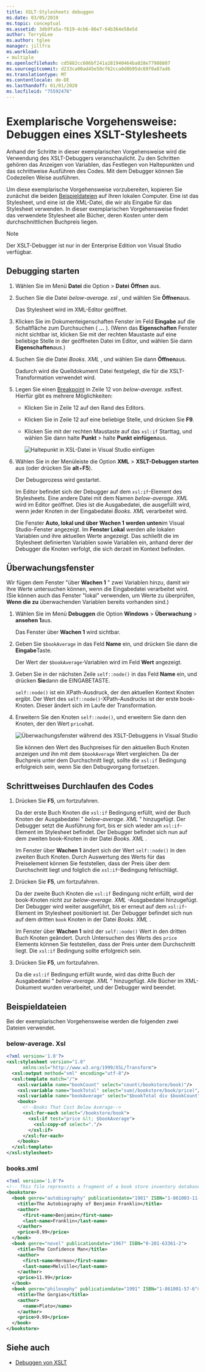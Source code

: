 ```yaml
---
title: XSLT-Stylesheets debuggen
ms.date: 03/05/2019
ms.topic: conceptual
ms.assetid: 3db9fa5a-f619-4cb6-86e7-64b364e58e5d
author: TerryGLee
ms.author: tglee
manager: jillfra
ms.workload:
- multiple
ms.openlocfilehash: cd5882cc606bf241a281940464ba028e77986807
ms.sourcegitcommit: d233ca00ad45e50cf62cca0d0b95dc69f0a87ad6
ms.translationtype: MT
ms.contentlocale: de-DE
ms.lasthandoff: 01/01/2020
ms.locfileid: "75592476"
---
```

# <a name="walkthrough-debug-an-xslt-style-sheet"></a>Exemplarische Vorgehensweise: Debuggen eines XSLT-Stylesheets

Anhand der Schritte in dieser exemplarischen Vorgehensweise wird die Verwendung des XSLT-Debuggers veranschaulicht. Zu den Schritten gehören das Anzeigen von Variablen, das Festlegen von Haltepunkten und das schrittweise Ausführen des Codes. Mit dem Debugger können Sie Codezeilen Weise ausführen.

Um diese exemplarische Vorgehensweise vorzubereiten, kopieren Sie zunächst die beiden [Beispieldateien](#sample-files) auf Ihren lokalen Computer. Eine ist das Stylesheet, und eine ist die XML-Datei, die wir als Eingabe für das Stylesheet verwenden. In dieser exemplarischen Vorgehensweise findet das verwendete Stylesheet alle Bücher, deren Kosten unter dem durchschnittlichen Buchpreis liegen.

> [!NOTE]
> Der XSLT-Debugger ist nur in der Enterprise Edition von Visual Studio verfügbar.

## <a name="start-debugging"></a>Debugging starten

1. Wählen Sie im Menü **Datei** die Option > **Datei** **Öffnen** aus.

2. Suchen Sie die Datei *below-average. xsl* , und wählen Sie **Öffnen**aus.

   Das Stylesheet wird im XML-Editor geöffnet.

3. Klicken Sie im Dokumenteigenschaften Fenster im Feld **Eingabe** auf die Schaltfläche zum Durchsuchen ( **...** ). (Wenn das **Eigenschaften** Fenster nicht sichtbar ist, klicken Sie mit der rechten Maustaste auf eine beliebige Stelle in der geöffneten Datei im Editor, und wählen Sie dann **Eigenschaften**aus.)

4. Suchen Sie die Datei *Books. XML* , und wählen Sie dann **Öffnen**aus.

   Dadurch wird die Quelldokument Datei festgelegt, die für die XSLT-Transformation verwendet wird.

5. Legen Sie einen [Breakpoint](../debugger/using-breakpoints.md) in Zeile 12 von *below-average. xsl*fest. Hierfür gibt es mehrere Möglichkeiten:

   - Klicken Sie in Zeile 12 auf den Rand des Editors.

   - Klicken Sie in Zeile 12 auf eine beliebige Stelle, und drücken Sie **F9**.

   - Klicken Sie mit der rechten Maustaste auf das `xsl:if` Starttag, und wählen Sie dann halte **Punkt** > halte **Punkt einfügen**aus.

      ![Haltepunkt in XSL-Datei in Visual Studio einfügen](media/insert-breakpoint.PNG)

6. Wählen Sie in der Menüleiste die Option **XML** > **XSLT-Debuggen starten** aus (oder drücken Sie **alt**+**F5**).

   Der Debugprozess wird gestartet.

   Im Editor befindet sich der Debugger auf dem `xsl:if`-Element des Stylesheets. Eine andere Datei mit dem Namen *below-average. XML* wird im Editor geöffnet. Dies ist die Ausgabedatei, die ausgefüllt wird, wenn jeder Knoten in der Eingabedatei *Books. XML* verarbeitet wird.

   Die Fenster **Auto, lokal und über** **Wachen 1** **werden unten**im Visual Studio-Fenster angezeigt. Im **Fenster Lokal** werden alle lokalen Variablen und ihre aktuellen Werte angezeigt. Das schließt die im Stylesheet definierten Variablen sowie Variablen ein, anhand derer der Debugger die Knoten verfolgt, die sich derzeit im Kontext befinden.

## <a name="watch-window"></a>Überwachungsfenster

Wir fügen dem Fenster "über **Wachen 1** " zwei Variablen hinzu, damit wir Ihre Werte untersuchen können, wenn die Eingabedatei verarbeitet wird. (Sie können auch das Fenster "lokal" verwenden, um Werte zu überprüfen, **Wenn die zu** überwachenden Variablen bereits vorhanden sind.)

1. Wählen Sie im Menü **Debuggen** die Option **Windows** > **Überwachung** > **ansehen 1**aus.

   Das Fenster über **Wachen 1** wird sichtbar.

2. Geben Sie `$bookAverage` in das Feld **Name** ein, und drücken Sie dann die **Eingabe**Taste.

   Der Wert der `$bookAverage`-Variablen wird im Feld **Wert** angezeigt.

3. Geben Sie in der nächsten Zeile `self::node()` in das Feld **Name** ein, und drücken **Sie**dann die EINGABETASTE.

   `self::node()` ist ein XPath-Ausdruck, der den aktuellen Kontext Knoten ergibt. Der Wert des `self::node()`-XPath-Ausdrucks ist der erste book-Knoten. Dieser ändert sich im Laufe der Transformation.

4. Erweitern Sie den Knoten `self::node()`, und erweitern Sie dann den Knoten, der den Wert `price`hat.

   ![Überwachungsfenster während des XSLT-Debuggens in Visual Studio](media/xslt-debugging-watch-window.png)

   Sie können den Wert des Buchpreises für den aktuellen Buch Knoten anzeigen und ihn mit dem `$bookAverage` Wert vergleichen. Da der Buchpreis unter dem Durchschnitt liegt, sollte die `xsl:if` Bedingung erfolgreich sein, wenn Sie den Debugvorgang fortsetzen.

## <a name="step-through-the-code"></a>Schrittweises Durchlaufen des Codes

1. Drücken Sie **F5**, um fortzufahren.

   Da der erste Buch Knoten die `xsl:if` Bedingung erfüllt, wird der Buch Knoten der Ausgabedatei " *below-average. XML* " hinzugefügt. Der Debugger setzt die Ausführung fort, bis er sich wieder am `xsl:if`-Element im Stylesheet befindet. Der Debugger befindet sich nun auf dem zweiten book-Knoten in der Datei *Books. XML* .

   Im Fenster über **Wachen 1** ändert sich der Wert `self::node()` in den zweiten Buch Knoten. Durch Auswertung des Werts für das Preiselement können Sie feststellen, dass der Preis über dem Durchschnitt liegt und folglich die `xsl:if`-Bedingung fehlschlägt.

2. Drücken Sie **F5**, um fortzufahren.

   Da der zweite Buch Knoten die `xsl:if` Bedingung nicht erfüllt, wird der book-Knoten nicht zur *below-average. XML* -Ausgabedatei hinzugefügt. Der Debugger wird weiter ausgeführt, bis er erneut auf dem `xsl:if`-Element im Stylesheet positioniert ist. Der Debugger befindet sich nun auf dem dritten `book` Knoten in der Datei *Books. XML* .

   Im Fenster über **Wachen 1** wird der `self::node()` Wert in den dritten Buch Knoten geändert. Durch Untersuchen des Werts des `price` Elements können Sie feststellen, dass der Preis unter dem Durchschnitt liegt. Die `xsl:if` Bedingung sollte erfolgreich sein.

3. Drücken Sie **F5**, um fortzufahren.

   Da die `xsl:if` Bedingung erfüllt wurde, wird das dritte Buch der Ausgabedatei " *below-average. XML* " hinzugefügt. Alle Bücher im XML-Dokument wurden verarbeitet, und der Debugger wird beendet.

## <a name="sample-files"></a>Beispieldateien

Bei der exemplarischen Vorgehensweise werden die folgenden zwei Dateien verwendet.

### <a name="below-averagexsl"></a>below-average. Xsl

```xml
<?xml version='1.0'?>
<xsl:stylesheet version="1.0"
      xmlns:xsl="http://www.w3.org/1999/XSL/Transform">
  <xsl:output method="xml" encoding="utf-8"/>
  <xsl:template match="/">
    <xsl:variable name="bookCount" select="count(/bookstore/book)"/>
    <xsl:variable name="bookTotal" select="sum(/bookstore/book/price)"/>
    <xsl:variable name="bookAverage" select="$bookTotal div $bookCount"/>
    <books>
      <!--Books That Cost Below Average-->
      <xsl:for-each select="/bookstore/book">
        <xsl:if test="price &lt; $bookAverage">
          <xsl:copy-of select="."/>
        </xsl:if>
      </xsl:for-each>
    </books>
  </xsl:template>
</xsl:stylesheet>
```

### <a name="booksxml"></a>books.xml

```xml
<?xml version='1.0'?>
<!-- This file represents a fragment of a book store inventory database -->
<bookstore>
  <book genre="autobiography" publicationdate="1981" ISBN="1-861003-11-0">
    <title>The Autobiography of Benjamin Franklin</title>
    <author>
      <first-name>Benjamin</first-name>
      <last-name>Franklin</last-name>
    </author>
    <price>8.99</price>
  </book>
  <book genre="novel" publicationdate="1967" ISBN="0-201-63361-2">
    <title>The Confidence Man</title>
    <author>
      <first-name>Herman</first-name>
      <last-name>Melville</last-name>
    </author>
    <price>11.99</price>
  </book>
  <book genre="philosophy" publicationdate="1991" ISBN="1-861001-57-6">
    <title>The Gorgias</title>
    <author>
      <name>Plato</name>
    </author>
    <price>9.99</price>
  </book>
</bookstore>
```

## <a name="see-also"></a>Siehe auch

- [Debuggen von XSLT](../xml-tools/debugging-xslt.md)
